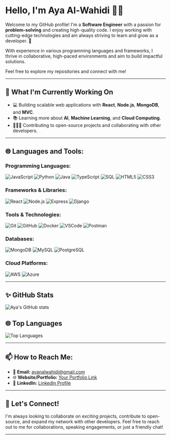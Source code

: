 # Hello, I'm Aya Al-Wahidi 👩‍💻

Welcome to my GitHub profile! I'm a **Software Engineer** with a passion for **problem-solving** and creating high-quality code.
I enjoy working with cutting-edge technologies and am always striving to learn and grow as a developer. 🚀

With experience in various programming languages and frameworks, I thrive in collaborative, high-paced environments and aim to build impactful solutions. 

Feel free to explore my repositories and connect with me!

---

## 🔭 What I'm Currently Working On
- 💻 Building scalable web applications with **React**, **Node.js**, **MongoDB**, and **MVC**.
- 📚 Learning more about **AI**, **Machine Learning**, and **Cloud Computing**.
- 🧑‍🤝‍🧑 Contributing to open-source projects and collaborating with other developers.

---

## 🌐 Languages and Tools:

### Programming Languages:
![JavaScript](https://img.shields.io/badge/-JavaScript-000000?style=flat&logo=javascript)
![Python](https://img.shields.io/badge/-Python-000000?style=flat&logo=python)
![Java](https://img.shields.io/badge/-Java-000000?style=flat&logo=java)
![TypeScript](https://img.shields.io/badge/-TypeScript-000000?style=flat&logo=typescript)
![SQL](https://img.shields.io/badge/-SQL-000000?style=flat&logo=sqlite)
![HTML5](https://img.shields.io/badge/-HTML5-000000?style=flat&logo=html5)
![CSS3](https://img.shields.io/badge/-CSS3-000000?style=flat&logo=css3)

### Frameworks & Libraries:
![React](https://img.shields.io/badge/-React-000000?style=flat&logo=react)
![Node.js](https://img.shields.io/badge/-Node.js-000000?style=flat&logo=node.js)
![Express](https://img.shields.io/badge/-Express-000000?style=flat&logo=express)
![Django](https://img.shields.io/badge/-Django-000000?style=flat&logo=django)

### Tools & Technologies:
![Git](https://img.shields.io/badge/-Git-000000?style=flat&logo=git)
![GitHub](https://img.shields.io/badge/-GitHub-000000?style=flat&logo=github)
![Docker](https://img.shields.io/badge/-Docker-000000?style=flat&logo=docker)
![VSCode](https://img.shields.io/badge/-VS%20Code-000000?style=flat&logo=visualstudiocode)
![Postman](https://img.shields.io/badge/-Postman-000000?style=flat&logo=postman)

### Databases:
![MongoDB](https://img.shields.io/badge/-MongoDB-000000?style=flat&logo=mongodb)
![MySQL](https://img.shields.io/badge/-MySQL-000000?style=flat&logo=mysql)
![PostgreSQL](https://img.shields.io/badge/-PostgreSQL-000000?style=flat&logo=postgresql)

### Cloud Platforms:
![AWS](https://img.shields.io/badge/-AWS-000000?style=flat&logo=amazonaws)
![Azure](https://img.shields.io/badge/-Azure-000000?style=flat&logo=microsoftazure)

---

## ✨ GitHub Stats
![Aya's GitHub stats](https://github-readme-stats.vercel.app/api?username=AyaAl-Wahidi&show_icons=true&theme=radical)
## 🌐 Top Languages
![Top Languages](https://github-readme-stats.vercel.app/api/top-langs/?username=AyaAl-Wahidi&layout=compact&theme=radical)

---

## 📫 How to Reach Me:
- 📧 **Email:** [ayanalwahidi@gmail.com](ayanalwahidi@gmail.com)
- 🌐 **Website/Portfolio:** [Your Portfolio Link]()
- 📱 **LinkedIn:** [LinkedIn Profile](https://www.linkedin.com/in/aya-alwahidi/)

---

## 🤝 Let's Connect!
I'm always looking to collaborate on exciting projects, contribute to open-source, and expand my network with other developers. Feel free to reach out to me for collaborations, speaking engagements, or just a friendly chat!

---

